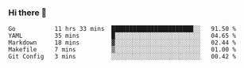### Hi there 👋

<!--
**yeya24/yeya24** is a ✨ _special_ ✨ repository because its `README.md` (this file) appears on your GitHub profile.

Here are some ideas to get you started:

- 🔭 I’m currently working on ...
- 🌱 I’m currently learning ...
- 👯 I’m looking to collaborate on ...
- 🤔 I’m looking for help with ...
- 💬 Ask me about ...
- 📫 How to reach me: ...
- 😄 Pronouns: ...
- ⚡ Fun fact: ...
-->

<!--START_SECTION:waka-->
```text
Go           11 hrs 33 mins  ███████████████████████░░   91.50 % 
YAML         35 mins         █░░░░░░░░░░░░░░░░░░░░░░░░   04.65 % 
Markdown     18 mins         ▓░░░░░░░░░░░░░░░░░░░░░░░░   02.44 % 
Makefile     7 mins          ▒░░░░░░░░░░░░░░░░░░░░░░░░   01.00 % 
Git Config   3 mins          ░░░░░░░░░░░░░░░░░░░░░░░░░   00.42 % 
```
<!--END_SECTION:waka-->
